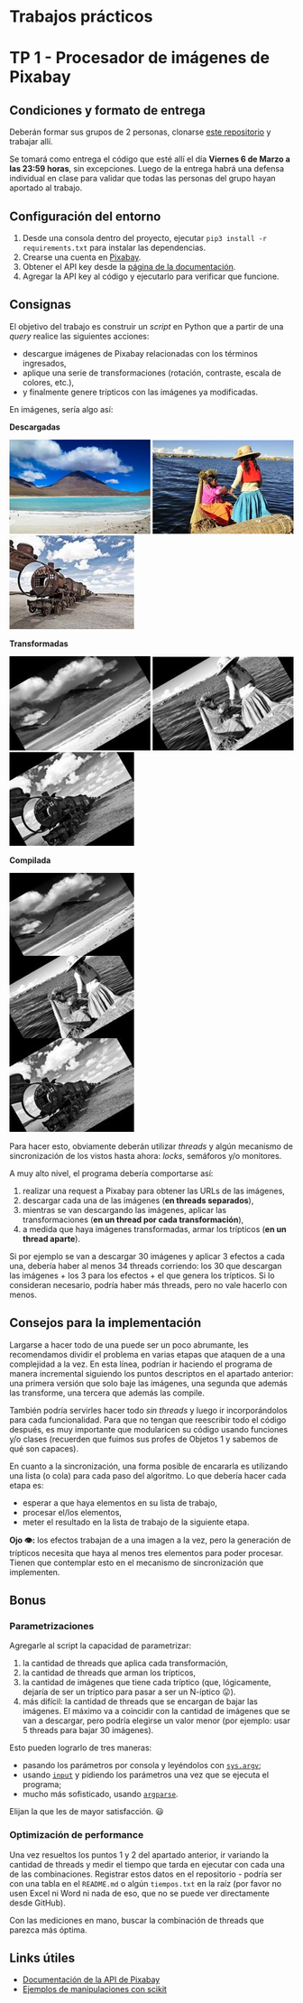 # Trabajos prácticos

# TP 1 - Procesador de imágenes de Pixabay

## Condiciones y formato de entrega

Deberán formar sus grupos de 2 personas, clonarse [este repositorio](https://classroom.github.com/g/Qk8S9HgH) y trabajar allí. 

Se tomará como entrega el código que esté allí el día **Viernes 6 de Marzo a las 23:59 horas**, sin excepciones. Luego de la entrega habrá una defensa individual en clase para validar que todas las personas del grupo hayan aportado al trabajo.

## Configuración del entorno

1. Desde una consola dentro del proyecto, ejecutar `pip3 install -r requirements.txt` para instalar las dependencias.
1. Crearse una cuenta en [Pixabay](https://pixabay.com/accounts/register).
1. Obtener el API key desde la [página de la documentación](https://pixabay.com/api/docs/#api_search_images).
1. Agregar la API key al código y ejecutarlo para verificar que funcione.

## Consignas

El objetivo del trabajo es construir un _script_ en Python que a partir de una _query_ realice las siguientes acciones:
* descargue imágenes de Pixabay relacionadas con los términos ingresados,
* aplique una serie de transformaciones (rotación, contraste, escala de colores, etc.),
* y finalmente genere trípticos con las imágenes ya modificadas.

En imágenes, sería algo así:

**Descargadas**

![](assets/tp/bolivia-1.jpg)
![](assets/tp/bolivia-2.jpg)
![](assets/tp/bolivia-3.jpg)

**Transformadas**

![](assets/tp/procesada-bolivia-1.jpg)
![](assets/tp/procesada-bolivia-2.jpg)
![](assets/tp/procesada-bolivia-3.jpg)

**Compilada**

![](assets/tp/triptico-bolivia.jpg)

Para hacer esto, obviamente deberán utilizar _threads_ y algún mecanismo de sincronización de los vistos hasta ahora: _locks_, semáforos y/o monitores.

A muy alto nivel, el programa debería comportarse así:
1. realizar una request a Pixabay para obtener las URLs de las imágenes,
1. descargar cada una de las imágenes (**en threads separados**),
1. mientras se van descargando las imágenes, aplicar las transformaciones (**en un thread por cada transformación**),
1. a medida que haya imágenes transformadas, armar los trípticos (**en un thread aparte**).

Si por ejemplo se van a descargar 30 imágenes y aplicar 3 efectos a cada una, debería haber al menos 34 threads corriendo: los 30 que descargan las imágenes + los 3 para los efectos + el que genera los trípticos. Si lo consideran necesario, podría haber más threads, pero no vale hacerlo con menos.

## Consejos para la implementación

Largarse a hacer todo de una puede ser un poco abrumante, les recomendamos dividir el problema en varias etapas que ataquen de a una complejidad a la vez. En esta línea, podrían ir haciendo el programa de manera incremental siguiendo los puntos descriptos en el apartado anterior: una primera versión que solo baje las imágenes, una segunda que además las transforme, una tercera que además las compile.

También podría servirles hacer todo _sin threads_ y luego ir incorporándolos para cada funcionalidad. Para que no tengan que reescribir todo el código después, es muy importante que modularicen su código usando funciones y/o clases (recuerden que fuimos sus profes de Objetos 1 y sabemos de qué son capaces).

En cuanto a la sincronización, una forma posible de encararla es utilizando una lista (o cola) para cada paso del algoritmo. Lo que debería hacer cada etapa es:
* esperar a que haya elementos en su lista de trabajo,
* procesar el/los elementos,
* meter el resultado en la lista de trabajo de la siguiente etapa.

**Ojo :eye::** los efectos trabajan de a una imagen a la vez, pero la generación de trípticos necesita que haya al menos tres elementos para poder procesar. Tienen que contemplar esto en el mecanismo de sincronización que implementen.

## Bonus

### Parametrizaciones

Agregarle al script la capacidad de parametrizar:

1. la cantidad de threads que aplica cada transformación,
1. la cantidad de threads que arman los trípticos,
1. la cantidad de imágenes que tiene cada tríptico (que, lógicamente, dejaría de ser un tríptico para pasar a ser un N-íptico :stuck_out_tongue:).
1. más difícil: la cantidad de threads que se encargan de bajar las imágenes. El máximo va a coincidir con la cantidad de imágenes que se van a descargar, pero podría elegirse un valor menor (por ejemplo: usar 5 threads para bajar 30 imágenes).

Esto pueden lograrlo de tres maneras:
* pasando los parámetros por consola y leyéndolos con [`sys.argv`](https://www.tutorialspoint.com/python/python_command_line_arguments.htm);
* usando [`input`](https://docs.python.org/3.5/library/functions.html#input) y pidiendo los parámetros una vez que se ejecuta el programa;
* mucho más sofisticado, usando [`argparse`](https://docs.python.org/3.3/library/argparse.html).

Elijan la que les de mayor satisfacción. :smiley:

### Optimización de performance

Una vez resueltos los puntos 1 y 2 del apartado anterior, ir variando la cantidad de threads y medir el tiempo que tarda en ejecutar con cada una de las combinaciones. Registrar estos datos en el repositorio - podría ser con una tabla en el `README.md` o algún `tiempos.txt` en la raíz (por favor no usen Excel ni Word ni nada de eso, que no se puede ver directamente desde GitHub).

Con las mediciones en mano, buscar la combinación de threads que parezca más óptima.

## Links útiles

* [Documentación de la API de Pixabay](https://pixabay.com/api/docs/#api_search_images)
* [Ejemplos de manipulaciones con scikit](https://scikit-image.org/docs/dev/auto_examples/)
